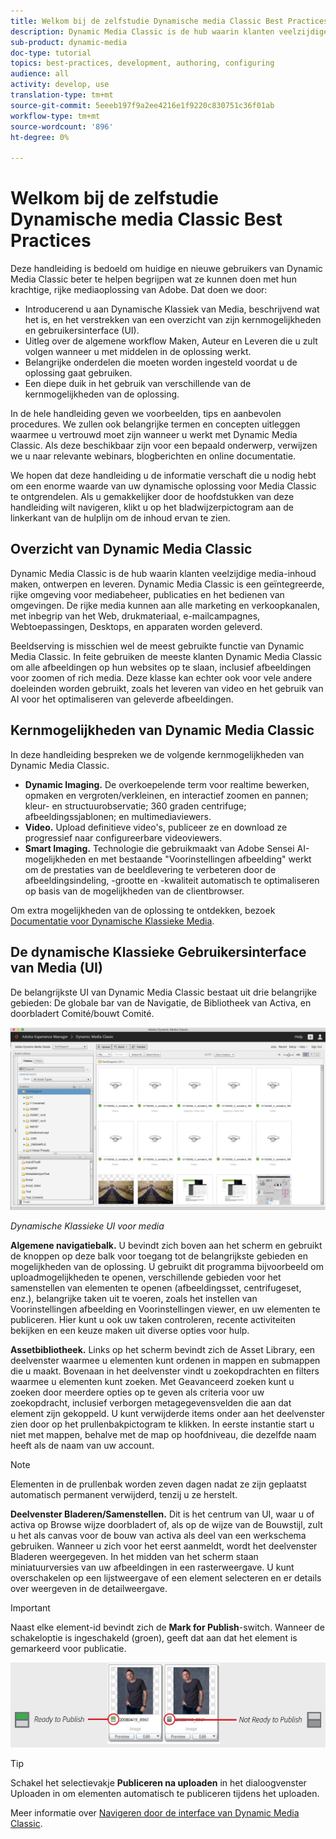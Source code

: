 ```yaml
---
title: Welkom bij de zelfstudie Dynamische media Classic Best Practices
description: Dynamic Media Classic is de hub waarin klanten veelzijdige media-inhoud maken, ontwerpen en leveren. Deze zelfstudie over best practices is gemaakt om huidige en nieuwe gebruikers van Dynamic Media Classic beter te laten begrijpen wat ze kunnen doen met deze krachtige, rijke mediaoplossing van Adobe. In dit gedeelte van de zelfstudie leert u wat Dynamic Media Classic is en krijgt u een korte blik op de kernmogelijkheden en de gebruikersinterface.
sub-product: dynamic-media
doc-type: tutorial
topics: best-practices, development, authoring, configuring
audience: all
activity: develop, use
translation-type: tm+mt
source-git-commit: 5eeeb197f9a2ee4216e1f9220c830751c36f01ab
workflow-type: tm+mt
source-wordcount: '896'
ht-degree: 0%

---
```



# Welkom bij de zelfstudie Dynamische media Classic Best Practices

Deze handleiding is bedoeld om huidige en nieuwe gebruikers van Dynamic Media Classic beter te helpen begrijpen wat ze kunnen doen met hun krachtige, rijke mediaoplossing van Adobe. Dat doen we door:

- Introducerend u aan Dynamische Klassiek van Media, beschrijvend wat het is, en het verstrekken van een overzicht van zijn kernmogelijkheden en gebruikersinterface (UI).
- Uitleg over de algemene workflow Maken, Auteur en Leveren die u zult volgen wanneer u met middelen in de oplossing werkt.
- Belangrijke onderdelen die moeten worden ingesteld voordat u de oplossing gaat gebruiken.
- Een diepe duik in het gebruik van verschillende van de kernmogelijkheden van de oplossing.

In de hele handleiding geven we voorbeelden, tips en aanbevolen procedures. We zullen ook belangrijke termen en concepten uitleggen waarmee u vertrouwd moet zijn wanneer u werkt met Dynamic Media Classic. Als deze beschikbaar zijn voor een bepaald onderwerp, verwijzen we u naar relevante webinars, blogberichten en online documentatie.

We hopen dat deze handleiding u de informatie verschaft die u nodig hebt om een enorme waarde van uw dynamische oplossing voor Media Classic te ontgrendelen. Als u gemakkelijker door de hoofdstukken van deze handleiding wilt navigeren, klikt u op het bladwijzerpictogram aan de linkerkant van de hulplijn om de inhoud ervan te zien.

## Overzicht van Dynamic Media Classic

Dynamic Media Classic is de hub waarin klanten veelzijdige media-inhoud maken, ontwerpen en leveren. Dynamic Media Classic is een geïntegreerde, rijke omgeving voor mediabeheer, publicaties en het bedienen van omgevingen. De rijke media kunnen aan alle marketing en verkoopkanalen, met inbegrip van het Web, drukmateriaal, e-mailcampagnes, Webtoepassingen, Desktops, en apparaten worden geleverd.

Beeldserving is misschien wel de meest gebruikte functie van Dynamic Media Classic. In feite gebruiken de meeste klanten Dynamic Media Classic om alle afbeeldingen op hun websites op te slaan, inclusief afbeeldingen voor zoomen of rich media. Deze klasse kan echter ook voor vele andere doeleinden worden gebruikt, zoals het leveren van video en het gebruik van AI voor het optimaliseren van geleverde afbeeldingen.

## Kernmogelijkheden van Dynamic Media Classic

In deze handleiding bespreken we de volgende kernmogelijkheden van Dynamic Media Classic.

- **Dynamic Imaging.** De overkoepelende term voor realtime bewerken, opmaken en vergroten/verkleinen, en interactief zoomen en pannen; kleur- en structuurobservatie; 360 graden centrifuge; afbeeldingssjablonen; en multimediaviewers.
- **Video.** Upload definitieve video&#39;s, publiceer ze en download ze progressief naar configureerbare videoviewers.
- **Smart Imaging.** Technologie die gebruikmaakt van Adobe Sensei AI-mogelijkheden en met bestaande &quot;Voorinstellingen afbeelding&quot; werkt om de prestaties van de beeldlevering te verbeteren door de afbeeldingsindeling, -grootte en -kwaliteit automatisch te optimaliseren op basis van de mogelijkheden van de clientbrowser.

Om extra mogelijkheden van de oplossing te ontdekken, bezoek [Documentatie voor Dynamische Klassieke Media](https://docs.adobe.com/content/help/en/dynamic-media-classic/using/intro/introduction.html).

## De dynamische Klassieke Gebruikersinterface van Media (UI)

De belangrijkste UI van Dynamic Media Classic bestaat uit drie belangrijke gebieden: De globale bar van de Navigatie, de Bibliotheek van Activa, en doorbladert Comité/bouwt Comité.

![afbeelding](assets/overview/overview-dmc-ui-ew.png)

_Dynamische Klassieke UI voor media_

**Algemene navigatiebalk.** U bevindt zich boven aan het scherm en gebruikt de knoppen op deze balk voor toegang tot de belangrijkste gebieden en mogelijkheden van de oplossing. U gebruikt dit programma bijvoorbeeld om uploadmogelijkheden te openen, verschillende gebieden voor het samenstellen van elementen te openen (afbeeldingsset, centrifugeset, enz.), belangrijke taken uit te voeren, zoals het instellen van Voorinstellingen afbeelding en Voorinstellingen viewer, en uw elementen te publiceren. Hier kunt u ook uw taken controleren, recente activiteiten bekijken en een keuze maken uit diverse opties voor hulp.

**Assetbibliotheek.** Links op het scherm bevindt zich de Asset Library, een deelvenster waarmee u elementen kunt ordenen in mappen en submappen die u maakt. Bovenaan in het deelvenster vindt u zoekopdrachten en filters waarmee u elementen kunt zoeken. Met Geavanceerd zoeken kunt u zoeken door meerdere opties op te geven als criteria voor uw zoekopdracht, inclusief verborgen metagegevensvelden die aan dat element zijn gekoppeld. U kunt verwijderde items onder aan het deelvenster zien door op het prullenbakpictogram te klikken. In eerste instantie start u niet met mappen, behalve met de map op hoofdniveau, die dezelfde naam heeft als de naam van uw account.

>[!NOTE]
>
>Elementen in de prullenbak worden zeven dagen nadat ze zijn geplaatst automatisch permanent verwijderd, tenzij u ze herstelt.

**Deelvenster Bladeren/Samenstellen.** Dit is het centrum van UI, waar u of activa op Browse wijze doorbladert of, als op de wijze van de Bouwstijl, zult u het als canvas voor de bouw van activa als deel van een werkschema gebruiken. Wanneer u zich voor het eerst aanmeldt, wordt het deelvenster Bladeren weergegeven. In het midden van het scherm staan miniatuurversies van uw afbeeldingen in een rasterweergave. U kunt overschakelen op een lijstweergave of een element selecteren en er details over weergeven in de detailweergave.

>[!IMPORTANT]
>
>Naast elke element-id bevindt zich de **Mark for Publish**-switch. Wanneer de schakeloptie is ingeschakeld (groen), geeft dat aan dat het element is gemarkeerd voor publicatie.

![afbeelding](assets/overview/overview-mark-for-publish.png)

>[!TIP]
>
>Schakel het selectievakje **Publiceren na uploaden** in het dialoogvenster Uploaden in om elementen automatisch te publiceren tijdens het uploaden.

Meer informatie over [Navigeren door de interface van Dynamic Media Classic](https://docs.adobe.com/content/help/en/dynamic-media-classic/using/getting-started/navigation-basics.html).
